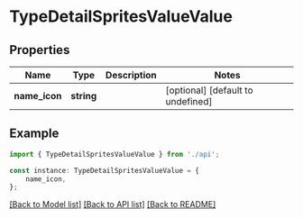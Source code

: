 # TypeDetailSpritesValueValue


## Properties

Name | Type | Description | Notes
------------ | ------------- | ------------- | -------------
**name_icon** | **string** |  | [optional] [default to undefined]

## Example

```typescript
import { TypeDetailSpritesValueValue } from './api';

const instance: TypeDetailSpritesValueValue = {
    name_icon,
};
```

[[Back to Model list]](../README.md#documentation-for-models) [[Back to API list]](../README.md#documentation-for-api-endpoints) [[Back to README]](../README.md)
